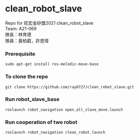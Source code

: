 # clean_robot_slave
Repo for 旺宏金矽獎2021 clean_robot_slave    
Team: A21-069     
隊長：林育德      
隊員：黃柏叡，許恩瑋     


### Prerequisite
```
sudo apt-get install ros-melodic-move-base
```

### To clone the repo
```
git clone https://github.com/ray0727/clean_robot_slave.git
```

### Run robot_slave_base
```
roslaunch robot_navigation open_all_slave_move.launch
```
### Run cooperation of two robot
```
roslaunch robot_navigation clean_robot.launch
```

